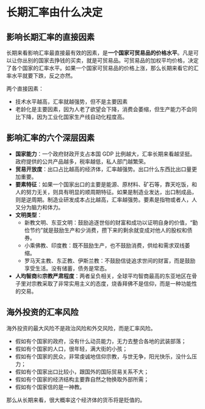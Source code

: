 # 长期汇率由什么决定

## 影响长期汇率的直接因素

长期来看影响汇率最直接最有效的因素，是**一个国家可贸易品的价格水平**。凡是可以让你丛别的国家去挣钱的买卖，就是可贸易品。可贸易品的加权平均价格，决定了各个国家的汇率水平。如果一个国家可贸易品的价格上涨，那么长期来看它的汇率水平就要下跌，反之亦然。

两个直接因素：

- 技术水平越高，汇率就越强势，但不是主要因素
- 老龄化是主要因素，因为人老了欲望会下降，消费会萎缩，但生产能力不会同比下降，因为工业化国家生产线自动化程度高。

## 影响汇率的六个深层因素

- **国家能力**：一个政府财政开支占本国 GDP 比例越大，汇率长期来看越坚挺。政府提供的公共产品越多，税率越低，私人部门越繁荣。
- **贸易开放度**：出口占比越高的经济体，汇率越强势。出口什么东西比出口量更加重要。
- **要素特征**：如果一个国家出口的主要是能源、原材料、矿石等，靠天吃饭，和人的努力无关，则具有明显的顺周期特征。如果是制造业发达，出口制成品，则是逆周期。制造业研发成本占比越高，汇率越强势。要素是指物或者人，人又分为脑力和体力。
- **文明类型**：
  - 新教文明、东亚文明：鼓励追逐世俗的财富和成功以证明自身的价值，“勤俭节约”就是鼓励生产和少消费，攒下来的剩余就变成对他人的股权和债券。
  - 小乘佛教、印度教：既不鼓励生产，也不鼓励消费，供给和需求双线萎缩。
  - 罗马天主教、东正教、伊斯兰教：不鼓励信徒追求世间的财富，而是鼓励享受生活。没有储蓄，债务是常态。
- **人均智商**和**宗教严肃程度**：两者呈负相关，全球平均智商最高的东亚地区在骨子里对宗教采取了非常实用主义的态度，烧香拜佛不是信仰，而是一种功能性的交易。

## 海外投资的汇率风险

海外投资的最大风险不是政治风险和外交风险，而是汇率风险。

- 假如有个国家的政府，没有什么动员能力，无力去整合各地的武装部落；
- 假如有个国家的人口，很年轻，满大街的小孩；
- 假如有个国家的民众，非常虔诚地信仰宗教，与世无争，阳光快乐，没什么压力；
- 假如有个国家出口比较小，跟国外的国际贸易关系不大；
- 假如有个国家的经济结构主要靠自然之物换取外部所需；
- 假如有个国家信的是一神教。

那么从长期来看，很大概率这个经济体的货币将是贬值的。
